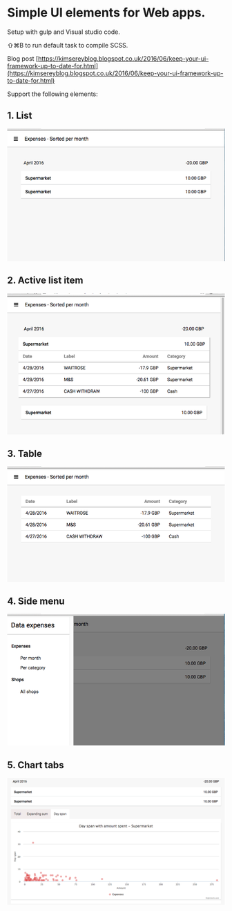 # Simple UI elements for Web apps.

Setup with gulp and Visual studio code.

⇧⌘B to run default task to compile SCSS.

Blog post [https://kimsereyblog.blogspot.co.uk/2016/06/keep-your-ui-framework-up-to-date-for.html](https://kimsereyblog.blogspot.co.uk/2016/06/keep-your-ui-framework-up-to-date-for.html)

Support the following elements:

## 1. List

![list](https://raw.githubusercontent.com/Kimserey/SimpleUI/master/img/list.png)

## 2. Active list item

![active](https://raw.githubusercontent.com/Kimserey/SimpleUI/master/img/list_active.png)

## 3. Table

![table](https://raw.githubusercontent.com/Kimserey/SimpleUI/master/img/table.png)

## 4. Side menu

![sidemenu](https://raw.githubusercontent.com/Kimserey/SimpleUI/master/img/sidemenu.png)

## 5. Chart tabs

![tabs](https://raw.githubusercontent.com/Kimserey/SimpleUI/master/img/tabs.png)
